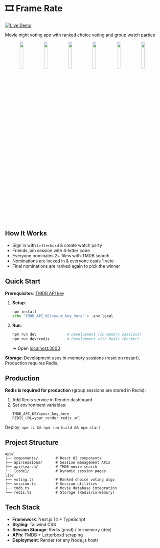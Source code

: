 # 🎞️ Frame Rate
[![Live Demo](https://img.shields.io/badge/Live%20Demo-Now%20Showing-4CAF50?style=for-the-badge&logoColor=white)](https://frame-rate.onrender.com)

Movie night voting app with ranked choice voting and group watch parties

<div align="center">
  <img src="https://github.com/user-attachments/assets/52ba2235-006d-4a58-a7cf-8fcbe7d8f801" width="15%" />
  <img src="https://github.com/user-attachments/assets/6a124378-ef99-4516-b664-2df812a4683e" width="15%" />
  <img src="https://github.com/user-attachments/assets/da4babc2-ad84-496c-873f-191d5d89bce7" width="15%" />
  <img src="https://github.com/user-attachments/assets/758bb4aa-b108-47c8-90de-00422ed07a80" width="15%" />
  <img src="https://github.com/user-attachments/assets/dc5567bc-34bd-4c06-a5c6-66f112893890" width="15%" />
  <img src="https://github.com/user-attachments/assets/ccd4e047-24c1-4a56-8f3b-9dffb3bdb3f7" width="15%" />
</div>

## How It Works

- Sign in with `Letterboxd` & create watch party
- Friends join session with 4-letter code
- Everyone nominates 2+ films with TMDB search
- Nominations are locked in & everyone casts 1 veto
- Final nominations are ranked again to pick the winner

## Quick Start

**Prerequisites**: [TMDB API key](https://www.themoviedb.org/settings/api)

1. **Setup**:
   ```bash
   npm install
   echo "TMDB_API_KEY=your_key_here" > .env.local
   ```

2. **Run**:
   ```bash
   npm run dev              # Development (in-memory sessions)
   npm run dev:redis        # Development with Redis (Docker)
   ```
   
   → Open [localhost:3000](http://localhost:3000)

**Storage**: Development uses in-memory sessions (reset on restart). Production requires Redis.

## Production

**Redis is required for production** (group sessions are stored in Redis):

1. Add Redis service in Render dashboard
2. Set environment variables:  
   ```
   TMDB_API_KEY=your_key_here
   REDIS_URL=your_render_redis_url
   ```

Deploy: `npm ci && npm run build && npm start`

## Project Structure

```
app/
├── components/        # React UI components
├── api/sessions/      # Session management APIs
├── api/search/        # TMDB movie search
└── [code]/            # Dynamic session pages
lib/
├── voting.ts          # Ranked choice voting algo
├── session.ts         # Session utilities
├── tmdb.ts            # Movie database integration
└── redis.ts           # Storage (Redis/in-memory)
```

## Tech Stack

- **Framework**: Next.js 14 + TypeScript
- **Styling**: Tailwind CSS  
- **Session Storage**: Redis (prod) / In-memory (dev)
- **APIs**: TMDB + Letterboxd scraping
- **Deployment**: Render (or any Node.js host)
